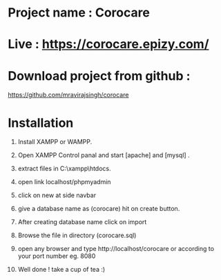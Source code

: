 # Project name : Corocare


# Live : https://corocare.epizy.com/


# Download project from github :

https://github.com/mravirajsingh/corocare



# Installation

   1. Install XAMPP or WAMPP.

   2. Open XAMPP Control panal and start [apache] and [mysql] .

   3. extract files in C:\xampp\htdocs.

   4. open link localhost/phpmyadmin

   5. click on new at side navbar
   
   6.  give a database name as (corocare) hit on create button.

   7. After creating database name click on import
   
   8. Browse the file in directory (corocare.sql)

   9. open any browser and type http://localhost/corocare or according to your port number eg. 8080
   
   10. Well done ! take a cup of tea :)

